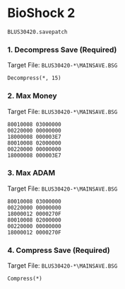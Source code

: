 #  BioShock 2 

`BLUS30420.savepatch`

### 1. Decompress Save (Required)

Target File: `BLUS30420-*\MAINSAVE.BSG`

```
Decompress(*, 15)
```

### 2. Max Money

Target File: `BLUS30420-*\MAINSAVE.BSG`

```
80010008 03000000
00220000 00000000
18000008 000003E7
80010008 02000000
00220000 00000000
18000008 000003E7
```

### 3. Max ADAM

Target File: `BLUS30420-*\MAINSAVE.BSG`

```
80010008 03000000
00220000 00000000
18000012 0000270F
80010008 02000000
00220000 00000000
18000012 0000270F
```

### 4. Compress Save (Required)

Target File: `BLUS30420-*\MAINSAVE.BSG`

```
Compress(*)
```


